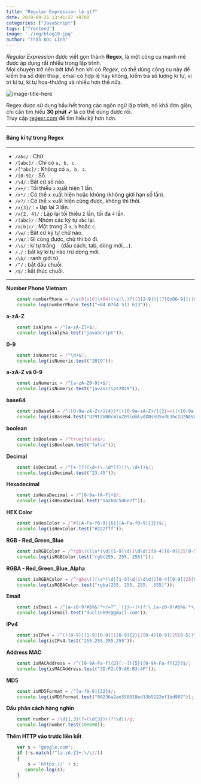 ```yaml
---
title: "Regular Expression là gì?"
date: 2019-09-21 13:41:27 +0700
categories: ["JavaScript"]
tags: ["frontend"]
image: './img/blog10.jpg'
author: "Trần Đức Lĩnh"
---
```


*Regular Expression* được viết gọn thành **Regex**, là một công cụ mạnh mẽ được áp dụng rất nhiều trong lập trình.<br/>
Mọi chuyện trở nên bớt khổ hơn khi có *Regex*, có thể dùng công cụ này để kiểm tra số điên thoại, email có hợp lệ hay không, kiểm tra số lượng kí tự, vị trí kí tự, kí tự hoa-thường và nhiều hơn thế nữa.

![image-title-here](/assets/img/img-post/regex/regex.jpg)

Regex được sử dụng hầu hết trong các ngôn ngữ lập trình, nó khá đơn giản, chỉ cần tìm hiểu **30 phút ➹** là có thể dùng được rồi.<br/>
Truy cập [regexr.com](https://regexr.com/) để tìm hiểu kỹ hơn hơn.

***
#### Bảng kí tự trong Regex
***
* `/abc/` : Chữ.
* `/[abc]/` : Chỉ có `a, b, c`.
* `/[^abc]/` : Không có `a, b, c`.
* `/[0-9]/` : Số.
* `/\d/` : Bất cứ số nào.
* `/x+/` : Tối thiểu `x` xuất hiện 1 lần.
* `/x*/` : Có thể `x` xuất hiện hoặc không (không giới hạn số lần).
* `/x?/` : Có thể `x` xuất hiện cũng được, không thì thôi.
* `/x{3}/` : `x` lặp lại 3 lần.
* `/x{2, 4}/` : Lặp lại tối thiểu `2` lần, tối đa `4` lần.
* `/(abc)/` : Nhóm các ký tự `abc` lại.
* `/a|b|c/` : Một trong 3 `a`, `b` hoặc `c`.
* `/\w/` : Bất cứ ký tự chữ nào.
* `/\W/` : Gì cũng được, chữ thì bỏ đi.
* `/\s/` : kí tự trắng ` ` (dấu cách, tab, dòng mới,…).
* `/./` : bất kỳ kí tự nào trừ dòng mới.
* `/\b/` : ranh giới từ.
* `/^/` : bắt đầu chuỗi.
* `/$/` : kết thúc chuỗi.

***

**Number Phone Vietnam**

```javascript
    const numberPhone = /\s(0|o|O|\+84)(\s|\.)?((3[2-9])|(7[0oO6-9])|(8[1-5])|(9[oO0-9]))([oO0-9]{1})(\s|\.)?([oO0-9]{3})(\s|\.)?([oO0-9]{3})\b/;
    console.log(numberPhone.test("+84 0764 513 613"));
```

**a-zA-Z**

```javascript
    const isAlpha = /^[a-zA-Z]+$/;
    console.log(isAlpha.test("javaScript"));
```

**0-9**

```javascript
    const isNumeric = /^\d+$/;
    console.log(isNumeric.test("2019"));
```

**a-zA-Z và 0-9**

```javascript
    const isNumeric = /^[a-zA-Z0-9]+$/;
    console.log(isNumeric.test("javascript2019"));
```

**base64**

```javascript
    const isBase64 = /^([0-9a-zA-Z+/]{4})*(([0-9a-zA-Z+/]{2}==)|([0-9a-zA-Z+/]{3}=))?$/;
    console.log(isBase64.test("U29tZVN0cmluZ09idmlvdXNseU5vdEJhc2U2NEVuY29kZWQ="));
```

**boolean**

```javascript
    const isBoolean = /^true|false$/;
    console.log(isBoolean.test("false"));
```

**Decimal**

```javascript
    const isDecimal = /^[+-]?((\d+(\.\d*)?)|(\.\d+))$/;
    console.log(isDecimal.test("23.45"));
```

**Hexadecimal**

```javascript
    const isHexaDecimal = /^[0-9a-fA-F]+$/;
    console.log(isHexaDecimal.test("1a2b4c5D6e7f"));
```

**HEX Color**

```javascript
    const isHexColor = /^#([A-Fa-f0-9]{6}|[A-Fa-f0-9]{3})$/;
    console.log(isHexColor.test("#222fff"));
```

**RGB - Red_Green_Blue**

```javascript
    const isRGBColor = /^rgb\(((\s*(\d|[1-9]\d|1\d\d|2[0-4][0-9]|25[0-5])\s*),){2}(\s*(\d|[1-9]\d|1\d\d|2[0-4][0-9]|25[0-5])\s*)\)$/;
    console.log(isRGBColor.test("rgb(255, 255, 255)"));
```

**RGBA - Red_Green_Blue_Alpha**

```javascript
    const isRGBAColor = /^rgba\(((\s*(\d|[1-9]\d|1\d\d|2[0-4][0-9]|25[0-5])\s*),){3}(\s*(1(\.0+)?|0?\.\d+)\s*)\)$/;
    console.log(isRGBAColor.test("rgba(255, 255, 255, .555)")); 
```

**Email**

```javascript
    const isEmail = /^[a-z0-9!#$%&'*+/=?^_`{|}~-]+(?:\.[a-z0-9!#$%&'*+/=?^_`{|}~-]+)*@(?:[a-z0-9](?:[a-z0-9-]*[a-z0-9])?\.)+[a-z0-9](?:[a-z0-9-]*[a-z0-9])?$/i;
    console.log(isEmail.test("duclinh97@gmail.com"));
```

**IPv4**

```javascript
    const isIPv4 = /^(([0-9]|[1-9][0-9]|1[0-9]{2}|2[0-4][0-9]|25[0-5])\.){3}([0-9]|[1-9][0-9]|1[0-9]{2}|2[0-4][0-9]|25[0-5])$/;
    console.log(isIPv4.test("255.255.255.255"));
```

**Address MAC**

```javascript
    const isMACAddress = /^([0-9A-Fa-f]{2}[:-]){5}([0-9A-Fa-f]{2})$/;
    console.log(isMACAddress.test("3D:F2:C9:A6:B3:4F"));
```

**MD5**

```javascript
    const isMD5Format = /^[a-f0-9]{32}$/;
    console.log(isMD5Format.test("00236a2ae558018ed13b5222ef1bd987"));
```

**Dấu phân cách hàng nghìn**

```js
    const number = /\d{1,3}(?=(\d{3})+(?!\d))/g;
    console.log(number.test(100000));
```

**Thêm HTTP vào trước liên kết**

```js
    var s = "google.com";
    if (!s.match(/^[a-zA-Z]+:\/\//))
    {
        s = 'https://' + s;
       console.log(s);
    }
```